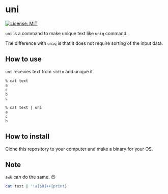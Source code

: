 # uni

[![License: MIT](https://img.shields.io/badge/License-MIT-yellow.svg)](https://opensource.org/licenses/MIT)

`uni` is a command to make unique text like `uniq` command.

The difference with `uniq` is that it does not require sorting of the input data.

## How to use

`uni` receives text from `stdin` and unique it.

```
% cat text
a
c
b
c

% cat text | uni
a
c
b
```

## How to install

Clone this repository to your computer and make a binary for your OS.

## Note

`awk` can do the same. 😉

```sh
cat text | '!a[$0]++{print}'
```

